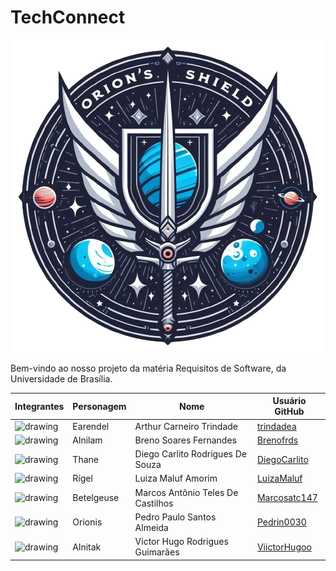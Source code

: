 # **TechConnect**



<center>

![brasão](imagens/personagens/brasao.jpg)

</center>

Bem-vindo ao nosso projeto da matéria Requisitos de Software, da Universidade de Brasília.

<center>


| Integrantes | Personagem | Nome | Usuário GitHub |
|-------------|------------|------|---------|
|<img src="https://github.com/trindadea.png" alt="drawing" width="100px"/> |Earendel |Arthur Carneiro Trindade| [trindadea](https://github.com/trindadea)|
|<img src="https://github.com/Brenofrds.png" alt="drawing" width="100px"/> |Alnilam |Breno Soares Fernandes| [Brenofrds](https://github.com/Brenofrds)|
|<img src="https://github.com/DiegoCarlito.png" alt="drawing" width="100px"/> |Thane |Diego Carlito Rodrigues De Souza| [DiegoCarlito](https://github.com/DiegoCarlito)|
|<img src="https://github.com/LuizaMaluf.png" alt="drawing" width="100px"/> |Rígel |Luiza Maluf Amorim| [LuizaMaluf](https://github.com/LuizaMaluf)|
|<img src="https://github.com/Marcosatc147.png" alt="drawing" width="100px"/> |Betelgeuse |Marcos Antônio Teles De Castilhos| [Marcosatc147](https://github.com/Marcosatc147)|
|<img src="https://github.com/Pedrin0030.png" alt="drawing" width="100px"/> |Orionis |Pedro Paulo Santos Almeida| [Pedrin0030](https://github.com/Pedrin0030)|
|<img src="https://github.com/ViictorHugoo.png" alt="drawing" width="100px"/> |Alnitak |Victor Hugo Rodrigues Guimarães| [ViictorHugoo](https://github.com/ViictorHugoo)|
